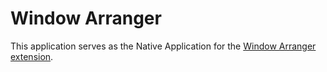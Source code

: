 # Window Arranger

This application serves as the Native Application for the [Window Arranger extension](https://github.com/pragacz/window-arranger-webext).
